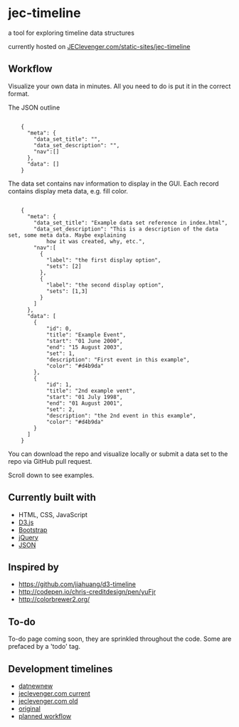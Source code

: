 
<h1>jec-timeline</h1>
<p>a tool for exploring timeline data structures</p>
<p>currently hosted on <a href="http://www.jeclevenger.com/static-sites/jec-timeline/">JEClevenger.com/static-sites/jec-timeline</a></p>
<h2 class="guiheader">Workflow</h2>
<p>Visualize your own data in minutes. All you need to do is put it in the correct format.</p>
<p>The JSON outline</p>
<pre><code>
    {
      "meta": {
        "data_set_title": "",
        "data_set_description": "",
        "nav":[]
      },
      "data": []
    }
</code></pre>
<p>The data set contains nav information to display in the GUI. Each record contains display meta data, e.g. fill color.</p>
<pre><code>
    {
      "meta": {
        "data_set_title": "Example data set reference in index.html",
        "data_set_description": "This is a description of the data set, some meta data. Maybe explaining
            how it was created, why, etc.",
        "nav":[
          {
            "label": "the first display option",
            "sets": [2]
          },
          {
            "label": "the second display option",
            "sets": [1,3]
          }
        ]
      },
      "data": [
        {
            "id": 0,
            "title": "Example Event",
            "start": "01 June 2000",
            "end": "15 August 2003",
            "set": 1,
            "description": "First event in this example",
            "color": "#d4b9da"
        },
        {
            "id": 1,
            "title": "2nd example vent",
            "start": "01 July 1998",
            "end": "01 August 2001",
            "set": 2,
            "description": "the 2nd event in this example",
            "color": "#d4b9da"
        }
      ]
    }
</code></pre>
<p>You can download the repo and visualize locally or submit a data set to the repo via GitHub pull request.</p>
<p>Scroll down to see examples.</p>
<h2 class="guiheader">Currently built with</h2>
<ul>
    <li>HTML, CSS, JavaScript</li>
    <li>
        <a href="https://d3js.org/">D3.js</a>
    </li>
    <li>
        <a href="http://getbootstrap.com/">Bootstrap</a>
    </li>
    <li>
        <a href="https://jquery.com/">jQuery</a>
    </li>
    <li>
        <a href="http://www.json.org/">JSON</a>
    </li>
</ul>
<h2 class="guiheader">Inspired by</h2>
<ul>
    <li>
        <a href="https://github.com/jiahuang/d3-timeline">https://github.com/jiahuang/d3-timeline</a>
    </li>
    <li>
        <a href="http://codepen.io/chris-creditdesign/pen/yuFjr">http://codepen.io/chris-creditdesign/pen/yuFjr</a>
    </li>
    <li>
        <a href="http://colorbrewer2.org/">http://colorbrewer2.org/</a>
    </li>
</ul>
<h2 class="guiheader">To-do</h2>
<p>To-do page coming soon, they are sprinkled throughout the code. Some are prefaced by a 'todo' tag.</p>
<h2 class="guiheader">Development timelines</h2>
<ul>
    <li>
        <a href="datnewnew.html">datnewnew</a>
    </li>
    <li>
        <a href="jeclevenger.html">jeclevenger.com current</a>
    </li>
    <li>
        <a href="jeclevenger-old.html">jeclevenger.com old</a>
    </li>
    <li>
        <a href="original.html">original</a>
    </li>
    <li>
        <a href="plannedworkflow.html">planned workflow</a>
    </li>
</ul>